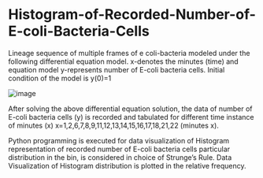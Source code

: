 # Histogram-of-Recorded-Number-of-E-coli-Bacteria-Cells
Lineage sequence of multiple frames of e coli-bacteria modeled under the following differential equation
model. x-denotes the minutes (time) and equation model y-represents number of E-coli bacteria cells.
Initial condition of the model is y(0)=1

![image](https://github.com/Pratima-Kusale/Histogram-of-Recorded-Number-of-E-coli-Bacteria-Cells/assets/131435787/b76afe8a-6f53-43e9-b4bf-897b14c57b7f)

After solving the above differential equation solution, the data of number of E-coli bacteria cells (y) is
recorded and tabulated for different time instance of minutes (x) x=1,2,6,7,8,9,11,12,13,14,15,16,17,18,21,22
(minutes x).

Python programming is executed for data visualization of Histogram representation of recorded number
of E-coli bacteria cells particular distribution in the bin, is considered in choice of Strunge’s Rule. Data
Visualization of Histogram distribution is plotted in the relative frequency.
